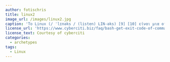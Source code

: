 ```yaml
---
author: fotischris
title: linux2
image_url: /images/linux2.jpg
caption: 'Το Linux (/ ˈlɪnəks / (listen) LIN-əks) [9] [10] είναι μια οικογένεια λειτουργικών συστημάτων ανοιχτού κώδικα τύπου Unix που βασίζονται στον πυρήνα Linux, [11] ένας πυρήνας λειτουργικού συστήματος κυκλοφόρησε για πρώτη φορά στις 17 Σεπτεμβρίου 1991, από τον Linus Torvalds. [12] [13] [14] Το Linux είναι συνήθως συσκευασμένο σε διανομή Linux.'
license_url: 'https://www.cyberciti.biz/faq/bash-get-exit-code-of-command/'
license_text: Courtesy of cyberciti
categories:
  - archetypes
tags:
  - Linux
---
```

